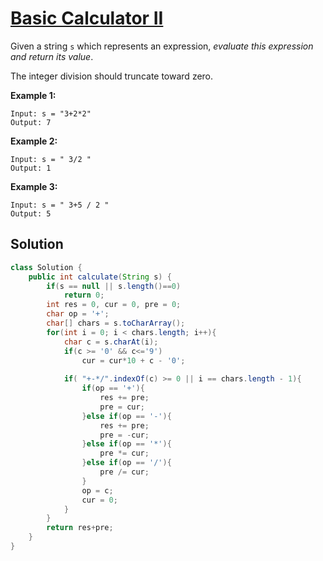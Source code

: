 # [Basic Calculator II](https://leetcode.com/problems/basic-calculator-ii/)

Given a string `s` which represents an expression, *evaluate this expression and return its value*. 

The integer division should truncate toward zero.

 

**Example 1:**

```
Input: s = "3+2*2"
Output: 7
```

**Example 2:**

```
Input: s = " 3/2 "
Output: 1
```

**Example 3:**

```
Input: s = " 3+5 / 2 "
Output: 5
```

## Solution

```java
class Solution {
    public int calculate(String s) {
        if(s == null || s.length()==0)
            return 0;
        int res = 0, cur = 0, pre = 0;
        char op = '+';
        char[] chars = s.toCharArray();
        for(int i = 0; i < chars.length; i++){
            char c = s.charAt(i);
            if(c >= '0' && c<='9')
                cur = cur*10 + c - '0';
         
            if( "+-*/".indexOf(c) >= 0 || i == chars.length - 1){
                if(op == '+'){
                    res += pre;
                    pre = cur;
                }else if(op == '-'){
                    res += pre;
                    pre = -cur;
                }else if(op == '*'){
                    pre *= cur;
                }else if(op == '/'){
                    pre /= cur;
                }
                op = c;
                cur = 0;
            }
        }
        return res+pre;
    }
}
```

